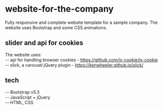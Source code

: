 # website-for-the-company

Fully responsive and complete website template for a sample company. The website uses Bootstrap and some CSS animations.

## slider and api for cookies

The website uses: <br>
-- api for handling browser cookies - https://github.com/js-cookie/js-cookie
-- slick, a carousel jQuery plugin - https://kenwheeler.github.io/slick/ 

## tech

-- Bootstrap v5.3 <br>
-- JavaScript + jQuery <br>
-- HTML, CSS <br>
